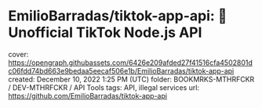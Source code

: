 # EmilioBarradas/tiktok-app-api: 🎵 Unofficial TikTok Node.js API

cover: https://opengraph.githubassets.com/6426e209afded27f41516cfa4502801dc06fdd74bd663e9bedaa5eecaf506e1b/EmilioBarradas/tiktok-app-api
created: December 10, 2022 1:25 PM (UTC)
folder: BOOKMRKS-MTHRFCKR / DEV-MTHRFCKR / API Tools
tags: API, illegal services
url: https://github.com/EmilioBarradas/tiktok-app-api